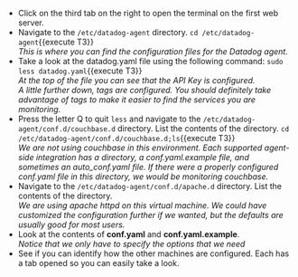 * Click on the third tab on the right to open the terminal on the first web server.
* Navigate to the <code>/etc/datadog-agent</code> directory.
  `cd /etc/datadog-agent`{{execute T3}}<br>
  *This is where you can find the configuration files for the Datadog agent.*
* Take a look at the datadog.yaml file using the following command:
  `sudo less datadog.yaml`{{execute T3}}<br>
  *At the top of the file you can see that the API Key is configured.*<br>
  *A little further down, tags are configured. You should definitely take advantage of tags to make it easier to find the services you are monitoring.*
* Press the letter Q to quit <code>less</code> and navigate to the <code>/etc/datadog-agent/conf.d/couchbase.d</code> directory. List the contents of the directory.
  `cd /etc/datadog-agent/conf.d/couchbase.d;ls`{{execute T3}}<br>
  *We are not using couchbase in this environment. Each supported agent-side integration has a directory, a conf.yaml.example file, and sometimes an auto_conf.yaml file. If there were a properly configured conf.yaml file in this directory, we would be monitoring couchbase.*
* Navigate to the <code>/etc/datadog-agent/conf.d/apache.d</code> directory. List the contents of the directory.<br>
  *We are using apache httpd on this virtual machine. We could have customized the configuration further if we wanted, but the defaults are usually good for most users.*
* Look at the contents of **conf.yaml** and **conf.yaml.example**.<br>
  *Notice that we only have to specify the options that we need*
* See if you can identify how the other machines are configured. Each has a tab opened so you can easily take a look.